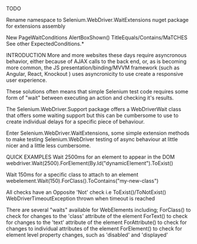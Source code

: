 TODO

Rename namespace to Selenium.WebDriver.WaitExtensions
nuget package for extensions assembly

New PageWaitConditions
	AlertBoxShown()
	TitleEquals/Contains/MaTCHES
	See other ExpectedConditions.*

INTRODUCTION
More and more websites these days require asyncronous behavior, either because of AJAX calls to the back end, or, as is becoming more common, the JS presentation/binding/MVVM framework (such as Angular, React, Knockout ) uses asyncronicity to use create a responsive user experience.

These solutions often means that simple Selenium test code requires some form of "wait" between executing an action and checking it's results.

The Selenium.WebDriver.Support package offers a WebDriverWait class that offers some waiting support but this can be cumbersome to use to create individual delays for a specific piece of behaviour.

Enter Selenium.WebDriver.WaitExtensions, some simple extension methods to make testing Selenium.WebDriver testing of async behaviour at little nicer and a little less cumbersome.

QUICK EXAMPLES
Wait 2500ms for an element to appear in the DOM
	webdriver.Wait(2500).ForElement(By.Id("dynamicElement").ToExist()

Wait 150ms for a specific class to attach to an element
	webelement.Wait(150).ForClass().ToContains("my-new-class")

All checks have an Opposite 'Not' check i.e ToExist()/ToNotExist()
WebDriverTimeoutException thrown when timeout is reached

There are several "waits" available for WebElements including;
	ForClass() to check for changes to the 'class' attribute of the element
	ForText() to check for changes to the 'text' attribute of the element
	ForAttribute() to check for changes to individual attributes of the element
	ForElement() to check for element level property changes, such as 'disabled' and 'displayed'

